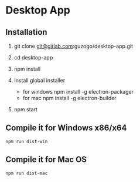# Desktop App

## Installation

   1. git clone git@gitlab.com:guzogo/desktop-app.git
   2. cd desktop-app
   3. npm install

   4. Install global installer
        - for windows
        npm install -g electron-packager
        - for mac
        npm install -g electron-builder
   5. npm start



## Compile it for Windows x86/x64
    npm run dist-win
## Compile it for Mac OS
    npm run dist-mac

